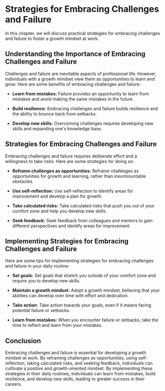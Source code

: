 Strategies for Embracing Challenges and Failure
============================================================================================

In this chapter, we will discuss practical strategies for embracing challenges and failure to foster a growth mindset at work.

Understanding the Importance of Embracing Challenges and Failure
----------------------------------------------------------------

Challenges and failure are inevitable aspects of professional life. However, individuals with a growth mindset view them as opportunities to learn and grow. Here are some benefits of embracing challenges and failure:

* **Learn from mistakes:** Failure provides an opportunity to learn from mistakes and avoid making the same mistakes in the future.

* **Build resilience:** Embracing challenges and failure builds resilience and the ability to bounce back from setbacks.

* **Develop new skills:** Overcoming challenges requires developing new skills and expanding one's knowledge base.

Strategies for Embracing Challenges and Failure
-----------------------------------------------

Embracing challenges and failure requires deliberate effort and a willingness to take risks. Here are some strategies for doing so:

* **Reframe challenges as opportunities:** Reframe challenges as opportunities for growth and learning, rather than insurmountable obstacles.

* **Use self-reflection:** Use self-reflection to identify areas for improvement and develop a plan for growth.

* **Take calculated risks:** Take calculated risks that push you out of your comfort zone and help you develop new skills.

* **Seek feedback:** Seek feedback from colleagues and mentors to gain different perspectives and identify areas for improvement.

Implementing Strategies for Embracing Challenges and Failure
------------------------------------------------------------

Here are some tips for implementing strategies for embracing challenges and failure in your daily routine:

* **Set goals:** Set goals that stretch you outside of your comfort zone and require you to develop new skills.

* **Maintain a growth mindset:** Adopt a growth mindset, believing that your abilities can develop over time with effort and dedication.

* **Take action:** Take action towards your goals, even if it means facing potential failure or setbacks.

* **Learn from mistakes:** When you encounter failure or setbacks, take the time to reflect and learn from your mistakes.

Conclusion
----------

Embracing challenges and failure is essential for developing a growth mindset at work. By reframing challenges as opportunities, using self-reflection, taking calculated risks, and seeking feedback, individuals can cultivate a positive and growth-oriented mindset. By implementing these strategies in their daily routines, individuals can learn from mistakes, build resilience, and develop new skills, leading to greater success in their careers.
